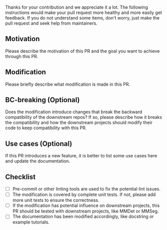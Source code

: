 Thanks for your contribution and we appreciate it a lot. The following instructions would make your pull request more healthy and more easily get feedback. If you do not understand some items, don't worry, just make the pull request and seek help from maintainers.

## Motivation

Please describe the motivation of this PR and the goal you want to achieve through this PR.

## Modification

Please briefly describe what modification is made in this PR.

## BC-breaking (Optional)

Does the modification introduce changes that break the backward compatibility of the downstream repos?
If so, please describe how it breaks the compatibility and how the downstream projects should modify their code to keep compatibility with this PR.

## Use cases (Optional)

If this PR introduces a new feature, it is better to list some use cases here and update the documentation.

## Checklist

- [ ] Pre-commit or other linting tools are used to fix the potential lint issues.
- [ ] The modification is covered by complete unit tests. If not, please add more unit tests to ensure the correctness.
- [ ] If the modification has potential influence on downstream projects, this PR should be tested with downstream projects, like MMDet or MMSeg.
- [ ] The documentation has been modified accordingly, like docstring or example tutorials.
